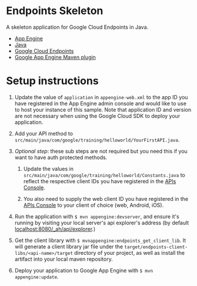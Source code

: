 # Endpoints Skeleton

A skeleton application for Google Cloud Endpoints in Java.

- [App Engine][1]
- [Java][2]
- [Google Cloud Endpoints][3]
- [Google App Engine Maven plugin][4]


# Setup instructions

1. Update the value of `application` in `appengine-web.xml` to the app ID you have registered in the App Engine admin console
   and would like to use to host your instance of this sample.
   Note that application ID and version are not necessary when using the Google Cloud SDK to deploy your application.

2. Add your API method to `src/main/java/com/google/training/helloworld/YourFirstAPI.java`.

3. *Optional step*: these sub steps are not required but you need this if you want to have auth protected methods.

    1. Update the values in `src/main/java/com/google/training/helloworld/Constants.java` to reflect the respective client IDs you have registered in the
       [APIs Console][6].

    2. You also need to supply the web client ID you have registered in the [APIs Console][4] to your client of choice (web, Android,
       iOS).

4. Run the application with `$ mvn appengine:devserver`, and ensure it's running by visiting your local server's api explorer's address (by
   default [localhost:8080/_ah/api/explorer][5].)

5. Get the client library with `$ mvnappengine:endpoints_get_client_lib`.
   It will generate a client library jar file under the `target/endpoints-client-libs/<api-name>/target` directory of your project, as well as install the artifact into your local maven repository.

6. Deploy your application to Google App Engine with `$ mvn appengine:update`.

[1]: https://developers.google.com/appengine
[2]: http://java.com/en/
[3]: https://developers.google.com/appengine/docs/java/endpoints/
[4]: https://developers.google.com/appengine/docs/java/tools/maven
[5]: https://localhost:8080/_ah/api/explorer
[6]: https://console.developers.google.com/
